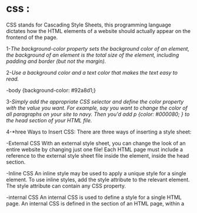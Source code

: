 # css :
CSS stands for Cascading Style Sheets, this programming language dictates how the HTML elements of a website should actually appear on the frontend of the page.

1-*The background-color property sets the background color of an element, the background of an element is the total size of the element, including padding and border (but not the margin).*

2-*Use a background color and a text color that makes the text easy to read.*

 -body {background-color: #92a8d1;}

3-*Simply add the appropriate CSS selector and define the color property with the value you want. For example, say you want to change the color of all paragraphs on your site to navy. Then you'd add p {color: #000080; } to the head section of your HTML file.*

4-*hree Ways to Insert CSS:
There are three ways of inserting a style sheet:

-External CSS
With an external style sheet, you can change the look of an entire website by changing just one file!
Each HTML page must include a reference to the external style sheet file inside the <link> element, inside the head section.

-Inline CSS
An inline style may be used to apply a unique style for a single element.
To use inline styles, add the style attribute to the relevant element. The style attribute can contain any CSS property.

-internal CSS
An internal CSS is used to define a style for a single HTML page. An internal CSS is defined in the <head> section of an HTML page, within a <style> element.